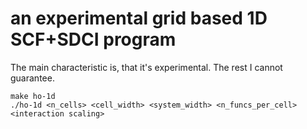 
# an experimental grid based 1D SCF+SDCI program 

The main characteristic is, that it's experimental.  The rest I cannot guarantee.

```
make ho-1d
./ho-1d <n_cells> <cell_width> <system_width> <n_funcs_per_cell> <interaction scaling>
```

